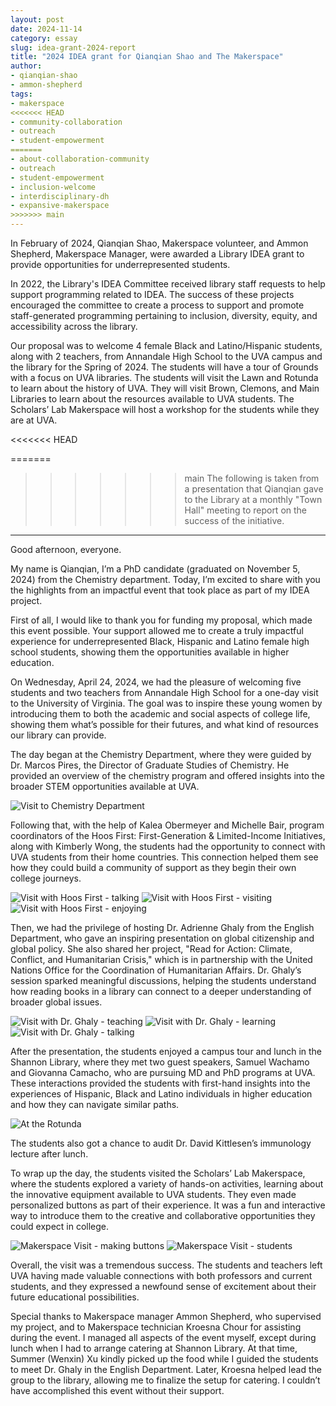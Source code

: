 ```yaml
---
layout: post
date: 2024-11-14
category: essay
slug: idea-grant-2024-report
title: "2024 IDEA grant for Qianqian Shao and The Makerspace"
author:
- qianqian-shao
- ammon-shepherd
tags:
- makerspace
<<<<<<< HEAD
- community-collaboration
- outreach
- student-empowerment
=======
- about-collaboration-community
- outreach
- student-empowerment
- inclusion-welcome
- interdisciplinary-dh
- expansive-makerspace
>>>>>>> main
---
```


In February of 2024, Qianqian Shao, Makerspace volunteer, and Ammon Shepherd, Makerspace Manager, were awarded a Library IDEA grant to provide opportunities for underrepresented students. 

In 2022, the Library's IDEA Committee received library staff requests to help support programming related to IDEA. The success of these projects encouraged the committee to create a process to support and promote staff-generated programming pertaining to inclusion, diversity, equity, and accessibility across the library.

Our proposal was to welcome 4 female Black and Latino/Hispanic students, along with 2 teachers, from Annandale High School to the UVA campus and the library for the Spring of 2024. The students will have a tour of Grounds with a focus on UVA libraries. The students will visit the Lawn and Rotunda to learn about the history of UVA. They will visit Brown, Clemons, and Main Libraries to learn about the resources available to UVA students. The Scholars’ Lab Makerspace will host a workshop for the students while they are at UVA.

<<<<<<< HEAD

=======
>>>>>>> main
The following is taken from a presentation that Qianqian gave to the Library at a monthly "Town Hall" meeting to report on the success of the initiative. 

---

Good afternoon, everyone.

My name is Qianqian, I’m a PhD candidate (graduated on November 5, 2024) from the Chemistry department. Today, I’m excited to share with you the highlights from an impactful event that took place as part of my IDEA project.

First of all, I would like to thank you for funding my proposal, which made this event possible. Your support allowed me to create a truly impactful experience for underrepresented Black, Hispanic and Latino female high school students, showing them the opportunities available in higher education.

On Wednesday, April 24, 2024, we had the pleasure of welcoming five students and two teachers from Annandale High School for a one-day visit to the University of Virginia. The goal was to inspire these young women by introducing them to both the academic and social aspects of college life, showing them what’s possible for their futures, and what kind of resources our library can provide.

The day began at the Chemistry Department, where they were guided by Dr. Marcos Pires, the Director of Graduate Studies of Chemistry. He provided an overview of the chemistry program and offered insights into the broader STEM opportunities available at UVA.

![Visit to Chemistry Department](/assets/post-media/idea-grant-2024/chem-visit.jpg)

Following that, with the help of Kalea Obermeyer and Michelle Bair, program coordinators of the Hoos First: First-Generation & Limited-Income Initiatives, along with Kimberly Wong, the students had the opportunity to connect with UVA students from their home countries. This connection helped them see how they could build a community of support as they begin their own college journeys.

![Visit with Hoos First - talking](/assets/post-media/idea-grant-2024/hoos-first-1.jpg)
![Visit with Hoos First - visiting](/assets/post-media/idea-grant-2024/hoos-first-2.jpg)
![Visit with Hoos First - enjoying](/assets/post-media/idea-grant-2024/hoos-first-3.jpg)

Then, we had the privilege of hosting Dr. Adrienne Ghaly from the English Department, who gave an inspiring presentation on global citizenship and global policy. She also shared her project, "Read for Action: Climate, Conflict, and Humanitarian Crisis," which is in partnership with the United Nations Office for the Coordination of Humanitarian Affairs. Dr. Ghaly’s session sparked meaningful discussions, helping the students understand how reading books in a library can connect to a deeper understanding of broader global issues.

![Visit with Dr. Ghaly - teaching](/assets/post-media/idea-grant-2024/dr-ghaly-visit-1.jpg)
![Visit with Dr. Ghaly - learning](/assets/post-media/idea-grant-2024/dr-ghaly-visit-2.jpg)
![Visit with Dr. Ghaly - talking](/assets/post-media/idea-grant-2024/dr-ghaly-visit-3.jpg)

After the presentation, the students enjoyed a campus tour and lunch in the Shannon Library, where they met two guest speakers, Samuel Wachamo and Giovanna Camacho, who are pursuing MD and PhD programs at UVA. These interactions provided the students with first-hand insights into the experiences of Hispanic, Black and Latino individuals in higher education and how they can navigate similar paths.

![At the Rotunda](/assets/post-media/idea-grant-2024/rotunda.jpg)

The students also got a chance to audit Dr. David Kittlesen’s immunology lecture after lunch.

To wrap up the day, the students visited the Scholars’ Lab Makerspace, where the students explored a variety of hands-on activities, learning about the innovative equipment available to UVA students. They even made personalized buttons as part of their experience. It was a fun and interactive way to introduce them to the creative and collaborative opportunities they could expect in college.

![Makerspace Visit - making buttons](/assets/post-media/idea-grant-2024/makerspace-1.jpg)
![Makerspace Visit - students](/assets/post-media/idea-grant-2024/makerspace-2.jpg)

Overall, the visit was a tremendous success. The students and teachers left UVA having made valuable connections with both professors and current students, and they expressed a newfound sense of excitement about their future educational possibilities.

Special thanks to Makerspace manager Ammon Shepherd, who supervised my project, and to Makerspace technician Kroesna Chour for assisting during the event. I managed all aspects of the event myself, except during lunch when I had to arrange catering at Shannon Library. At that time, Summer (Wenxin) Xu kindly picked up the food while I guided the students to meet Dr. Ghaly in the English Department. Later, Kroesna helped lead the group to the library, allowing me to finalize the setup for catering. I couldn’t have accomplished this event without their support.
